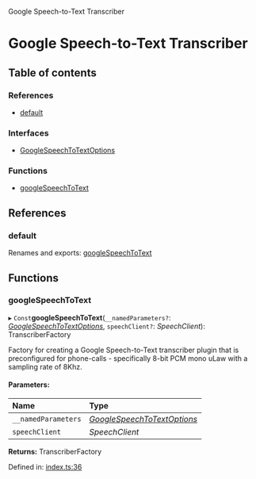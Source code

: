 Google Speech-to-Text Transcriber

# Google Speech-to-Text Transcriber

## Table of contents

### References

- [default](README.md#default)

### Interfaces

- [GoogleSpeechToTextOptions](interfaces/googlespeechtotextoptions.md)

### Functions

- [googleSpeechToText](README.md#googlespeechtotext)

## References

### default

Renames and exports: [googleSpeechToText](README.md#googlespeechtotext)

## Functions

### googleSpeechToText

▸ `Const`**googleSpeechToText**(`__namedParameters?`: [*GoogleSpeechToTextOptions*](interfaces/googlespeechtotextoptions.md), `speechClient?`: *SpeechClient*): TranscriberFactory

Factory for creating a Google Speech-to-Text transcriber plugin that is preconfigured for
phone-calls - specifically 8-bit PCM mono uLaw with a sampling rate of 8Khz.

#### Parameters:

Name | Type |
:------ | :------ |
`__namedParameters` | [*GoogleSpeechToTextOptions*](interfaces/googlespeechtotextoptions.md) |
`speechClient` | *SpeechClient* |

**Returns:** TranscriberFactory

Defined in: [index.ts:36](https://github.com/SketchingDev/ivr-tester/blob/5e7be96/packages/transcriber-google-speech-to-text/src/index.ts#L36)
